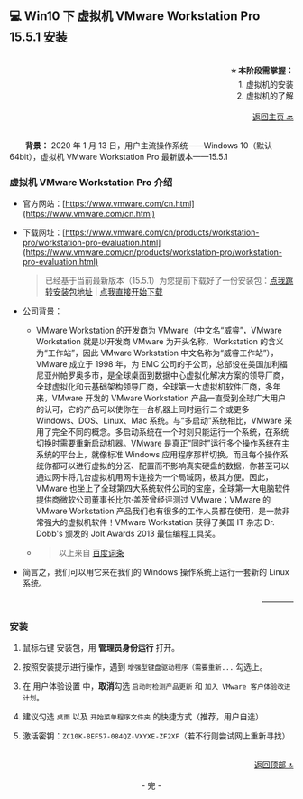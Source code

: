 <a name="head"></a>
## 💻 Win10 下 虚拟机 VMware Workstation Pro 15.5.1 安装

<br>
<div align=right>
    <b>⭐ 本阶段需掌握：</b><br>
    1. 虚拟机的安装<br>
    2. 虚拟机的了解<br>
    <br>
    <a href="/README.md">返回主页 🔙</a>
</div>
<br>

&emsp;&emsp;**背景：** 2020 年 1 月 13 日，用户主流操作系统——Windows 10（默认 64bit），虚拟机 VMware Workstation Pro 最新版本——15.5.1

### 虚拟机 VMware Workstation Pro 介绍

+ 官方网站：[https://www.vmware.com/cn.html](https://www.vmware.com/cn.html)

+ 下载网址：[https://www.vmware.com/cn/products/workstation-pro/workstation-pro-evaluation.html](https://www.vmware.com/cn/products/workstation-pro/workstation-pro-evaluation.html)

    > 已经基于当前最新版本（15.5.1）为您提前下载好了一份安装包：[点我跳转安装包地址](/files/VMware-workstation-full-15.5.1-15018445.exe) | [点我直接开始下载](https://github.com/fmw666/Web-Full-Stacker/raw/master/files/VMware-workstation-full-15.5.1-15018445.exe)

+ 公司背景：

    + VMware Workstation 的开发商为 VMware（中文名“威睿”，VMware Workstation 就是以开发商 VMware 为开头名称，Workstation 的含义为“工作站”，因此 VMware Workstation 中文名称为“威睿工作站”），VMware 成立于 1998 年，为 EMC 公司的子公司，总部设在美国加利福尼亚州帕罗奥多市，是全球桌面到数据中心虚拟化解决方案的领导厂商，全球虚拟化和云基础架构领导厂商，全球第一大虚拟机软件厂商，多年来，VMware 开发的 VMware Workstation 产品一直受到全球广大用户的认可，它的产品可以使你在一台机器上同时运行二个或更多 Windows、DOS、Linux、Mac 系统。与“多启动”系统相比，VMware 采用了完全不同的概念。多启动系统在一个时刻只能运行一个系统，在系统切换时需要重新启动机器。VMware 是真正“同时”运行多个操作系统在主系统的平台上，就像标准 Windows 应用程序那样切换。而且每个操作系统你都可以进行虚拟的分区、配置而不影响真实硬盘的数据，你甚至可以通过网卡将几台虚拟机用网卡连接为一个局域网，极其方便。因此，VMware 也坐上了全球第四大系统软件公司的宝座，全球第一大电脑软件提供商微软公司董事长比尔·盖茨曾经评测过 VMware；VMware 的 VMware Workstation 产品我们也有很多的工作人员都在使用，是一款非常强大的虚拟机软件！VMware Workstation 获得了美国 IT 杂志 Dr. Dobb's 颁发的 Jolt Awards 2013 最佳编程工具奖。

    + > 以上来自 [百度词条](https://baike.baidu.com/item/VMware%20Workstation/9884359)

+ 简言之，我们可以用它来在我们的 Windows 操作系统上运行一套新的 Linux 系统。

<div align=right>
    ————
</div>

### 安装

1. 鼠标右键 安装包，用 **管理员身份运行** 打开。

1. 按照安装提示进行操作，遇到 `增强型键盘驱动程序（需要重新...` 勾选上。

1. 在 用户体验设置 中，**取消**勾选 `启动时检测产品更新` 和 `加入 VMware 客户体验改进计划`。

1. 建议勾选 `桌面` 以及 `开始菜单程序文件夹` 的快捷方式（推荐，用户自选）

1. 激活密钥：`ZC10K-8EF57-084QZ-VXYXE-ZF2XF`（若不行则尝试网上重新寻找）

<br>
<div align=right>
    <a href="#head">返回顶部 🔝</a>
</div>
<br>

<div align=center>
    - 完 -
</div>